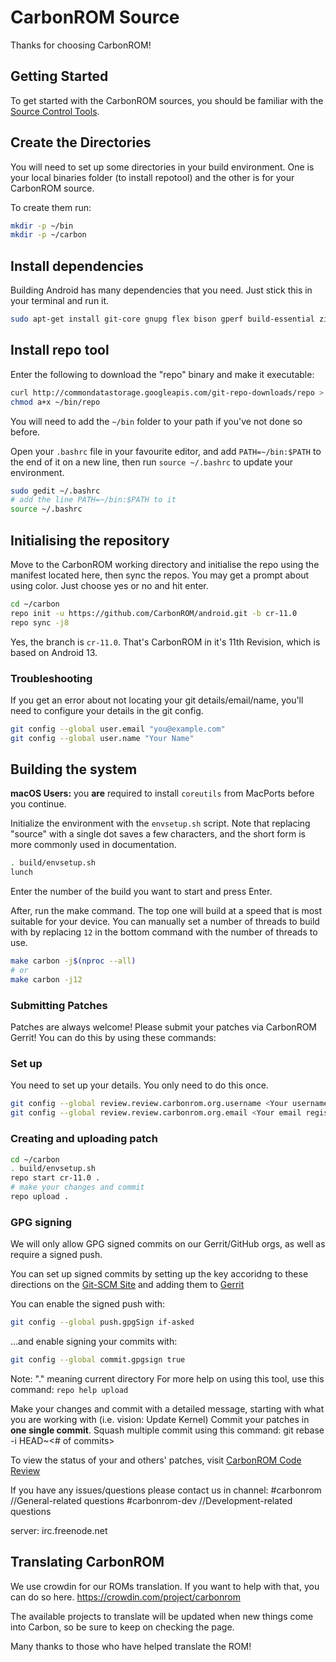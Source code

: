 # CarbonROM Source

Thanks for choosing CarbonROM!

## Getting Started

To get started with the CarbonROM sources, you should be familiar with the [Source Control Tools](https://source.android.com/setup/develop).

## Create the Directories

You will need to set up some directories in your build environment. One is your local binaries folder (to install repotool) and the other is for your CarbonROM source.

To create them run:

```sh
mkdir -p ~/bin
mkdir -p ~/carbon
```

## Install dependencies

Building Android has many dependencies that you need. Just stick this in your terminal and run it.

```sh
sudo apt-get install git-core gnupg flex bison gperf build-essential zip curl zlib1g-dev gcc-multilib g++-multilib libc6-dev-i386 lib32ncurses5-dev x11proto-core-dev libx11-dev lib32z-dev libgl1-mesa-dev libxml2-utils xsltproc unzip python
```

## Install repo tool

Enter the following to download the "repo" binary and make it executable:

```sh
curl http://commondatastorage.googleapis.com/git-repo-downloads/repo > ~/bin/repo
chmod a+x ~/bin/repo
```

You will need to add the `~/bin` folder to your path if you've not done so before.

Open your `.bashrc` file in your favourite editor, and add `PATH=~/bin:$PATH` to the end of it on a new line, then run `source ~/.bashrc` to update your environment.

```sh
sudo gedit ~/.bashrc
# add the line PATH=~/bin:$PATH to it
source ~/.bashrc
```

## Initialising the repository

Move to the CarbonROM working directory and initialise the repo using the manifest located here, then sync the repos. You may get a prompt about using color. Just choose yes or no and hit enter.

```sh
cd ~/carbon
repo init -u https://github.com/CarbonROM/android.git -b cr-11.0
repo sync -j8
```

Yes, the branch is `cr-11.0`. That's CarbonROM in it's 11th Revision, which is based on Android 13.

### Troubleshooting

If you get an error about not locating your git details/email/name, you'll need to configure your details in the git config.

```sh
git config --global user.email "you@example.com"
git config --global user.name "Your Name"
```

<!--  -f is default behaviour in new repotool
*PLEASE NOTE THAT YOU MUST USE THE -f flag when repo syncing/initializing if you want to sync with our default -j8 setup as android.googlesource seems to like to reject your requests if you set your -jflag too high.
if you wish to avoid this issue run it repo sync -j1 otherwise -f (force) is recommended so it will resync the repos it gets error codes on. Thank you and have a nice day.*-->


## Building the system

**macOS Users:** you **are** required to install `coreutils` from MacPorts before you continue.

Initialize the environment with the `envsetup.sh` script. Note that replacing "source" with a single dot saves a few characters, and the short form is more commonly used in documentation.

```sh
. build/envsetup.sh
lunch
```

Enter the number of the build you want to start and press Enter.

After, run the make command. The top one will build at a speed that is most suitable for your device. You can manually set a number of threads to build with by replacing `12` in the bottom command with the number of threads to use.

```sh
make carbon -j$(nproc --all)
# or
make carbon -j12
```

### Submitting Patches

Patches are always welcome!  Please submit your patches via CarbonROM Gerrit!
You can do this by using these commands:

### Set up

You need to set up your details. You only need to do this once.

```sh
git config --global review.review.carbonrom.org.username <Your username registered at CarbonROM gerrit>
git config --global review.review.carbonrom.org.email <Your email registered at CarbonROM gerrit>
```

### Creating and uploading patch

```sh
cd ~/carbon
. build/envsetup.sh
repo start cr-11.0 .
# make your changes and commit
repo upload .
```

### GPG signing

We will only allow GPG signed commits on our Gerrit/GitHub orgs, as well as require a signed push.

You can set up signed commits by setting up the key accoridng to these directions on the [Git-SCM Site](https://git-scm.com/book/en/v2/Git-Tools-Signing-Your-Work) and adding them to [Gerrit](http://review.carbonrom.org/#/settings/gpg-keys)

You can enable the signed push with:

```sh
git config --global push.gpgSign if-asked
```


...and enable signing your commits with:

```sh
git config --global commit.gpgsign true
```

Note: "." meaning current directory
For more help on using this tool, use this command: `repo help upload`

Make your changes and commit with a detailed message, starting with what you are working with (i.e. vision: Update Kernel)
Commit your patches in **one single commit**. Squash multiple commit using this command: git rebase -i HEAD~<# of commits>

To view the status of your and others' patches, visit [CarbonROM Code Review](http://review.carbonrom.org/)

If you have any issues/questions please contact us in channel:
 #carbonrom       //General-related questions
 #carbonrom-dev   //Development-related questions

 server: irc.freenode.net

## Translating CarbonROM

We use crowdin for our ROMs translation. If you want to help with that, you can do so here.
https://crowdin.com/project/carbonrom

The available projects to translate will be updated when new things come into Carbon, so be sure to keep on checking the page.

Many thanks to those who have helped translate the ROM!

